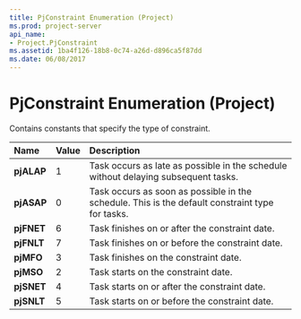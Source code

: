 ```yaml
---
title: PjConstraint Enumeration (Project)
ms.prod: project-server
api_name:
- Project.PjConstraint
ms.assetid: 1ba4f126-18b8-0c74-a26d-d896ca5f87dd
ms.date: 06/08/2017
---
```



# PjConstraint Enumeration (Project)

Contains constants that specify the type of constraint.



|**Name**|**Value**|**Description**|
|:-----|:-----|:-----|
|**pjALAP**|1|Task occurs as late as possible in the schedule without delaying subsequent tasks.|
|**pjASAP**|0|Task occurs as soon as possible in the schedule. This is the default constraint type for tasks.|
|**pjFNET**|6|Task finishes on or after the constraint date.|
|**pjFNLT**|7|Task finishes on or before the constraint date.|
|**pjMFO**|3|Task finishes on the constraint date.|
|**pjMSO**|2|Task starts on the constraint date.|
|**pjSNET**|4|Task starts on or after the constraint date.|
|**pjSNLT**|5|Task starts on or before the constraint date.|

